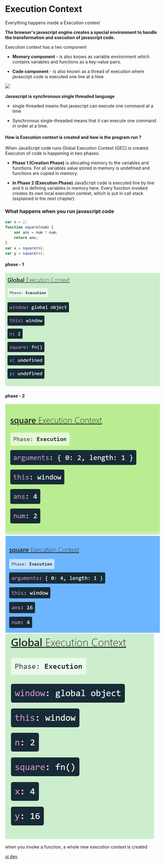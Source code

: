 # Execution Context
    
Everything happens inside a Execution context

**The browser's javascript engine creates a special environment to handle the transformation and execution of javascript code.**

Execution context has a two component

* **Memory component** - is also knows as variable environment which contains variables and functions as a key-value pairs.

* **Code component** - is also known as a thread of execution where javascript code is executed one line at a time

<img src='https://res.cloudinary.com/practicaldev/image/fetch/s--m75dCi9q--/c_limit%2Cf_auto%2Cfl_progressive%2Cq_auto%2Cw_880/https://dev-to-uploads.s3.amazonaws.com/uploads/articles/4gyh6glkq7ofmvrb1low.png' >

**Javascript is synchronous single threaded language**  

* single threaded means that javascript can execute one command at a time

* Synchronous single-threaded means that it can execute one command in order at a time.

#### How is Execution context is created and how is the program run ? 

When JavaScript code runs Global Execution Context (GEC) is created. Execution of code is happening in two phases:

* **Phase 1 (Creation Phase)** is allocating memory to the variables and functions. For all variables value stored in memory is undefined and functions are copied in memory.

* **In Phase 2 (Execution Phase)** JavaScript code is executed line by line and it is defining variables in memory here. Every function invoked creates its own local execution context, which is put in call stack (explained in the next chapter).

### What happens when you run javascript code

```js 
var n = 2;
function square(num) {
    var ans = num * num;
    return ans;
}
var x = square(n);
var y = square(4);
```

#### phase - 1

![demo](/assets/demo2.png)

#### phase - 2

![demo3](/assets/demo3.png)
![demo4](/assets/demo4.png)
![demo5](/assets/demo5.png)

 when you invoke a function, a whole new execution context is created

 [ui dev](https://ui.dev)


